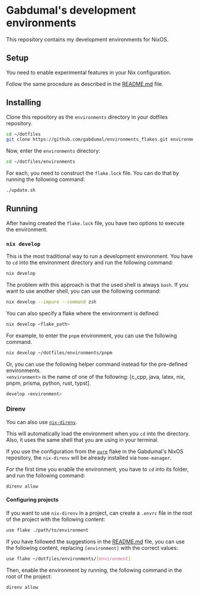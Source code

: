 # Gabdumal's development environments

This repository contains my development environments for NixOS.

## Setup

You need to enable experimental features in your Nix configuration.

Follow the same procedure as described in the [README.md](https://github.com/gabdumal/nixos/blob/main/README.md#setup) file.

## Installing

Clone this repository as the `environments` directory in your dotfiles repository.

```bash
cd ~/dotfiles
git clone https://github.com/gabdumal/environments_flakes.git environments
```

Now, enter the `environments` directory:

```bash
cd ~/dotfiles/environments
```

For each, you need to construct the `flake.lock` file.
You can do that by running the following command:

```bash
./update.sh
```

## Running

After having created the `flake.lock` file, you have two options to execute the environment.

### `nix develop`

This is the most traditional way to run a development environment.
You have to `cd` into the environment directory and run the following command:

```bash
nix develop
```

The problem with this approach is that the used shell is always `bash`.
If you want to use another shell, you can use the following command:

```bash
nix develop --impure --command zsh
```

You can also specify a flake where the environment is defined:

```bash
nix develop <flake_path>
```

For example, to enter the `pnpm` environment, you can use the following command.

```bash
nix develop ~/dotfiles/environments/pnpm
```

Or, you can use the following helper command instead for the pre-defined environments.\
`<environment>` is the name of one of the following: [c_cpp, java, latex, nix, pnpm, prisma, python, rust, typst].

```bash
develop <environment>
```

### Direnv

You can also use [`nix-direnv`](https://github.com/nix-community/nix-direnv).

This will automatically load the environment when you `cd` into the directory.
Also, it uses the same shell that you are using in your terminal.

If you use the configuration from the [`pure`](https://github.com/gabdumal/nixos/blob/main/common/flake.nix) flake in the Gabdumal's NixOS repository, the `nix-direnv` will be already installed via `home-manager`.

For the first time you enable the environment, you have to `cd` into its folder, and run the following command:

```bash
direnv allow
```

#### Configuring projects

If you want to use `nix-direnv` in a project, can create a `.envrc` file in the root of the project with the following content:

```bash
use flake ./path/to/environment
```

If you have followed the suggestions in the [README.md](https://github.com/gabdumal/nixos/blob/main/README.md#installing) file, you can use the following content, replacing `[environment]` with the correct values:

```bash
use flake ~/dotfiles/environments/[environment]
```

Then, enable the environment by running, the following command in the root of the project:

```bash
direnv allow
```
